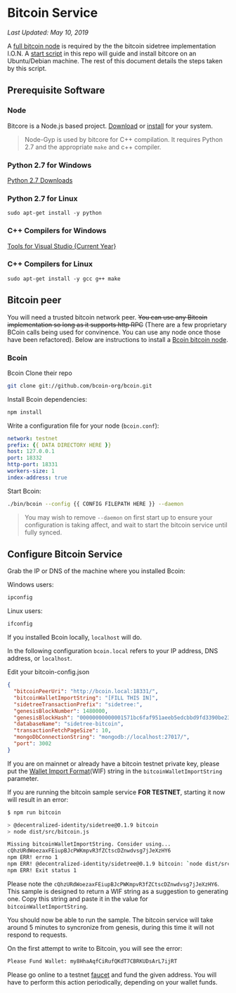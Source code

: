Bitcoin Service
===

*Last Updated: May 10, 2019*

A [full bitcoin node](https://github.com/Bcoin-org/Bcoin#bcoin) is required by the the bitcoin sidetree implementation I.O.N. A [start script](./start.sh) in this repo will guide and install bitcore on an Ubuntu/Debian machine. The rest of this document details the steps taken by this script.

Prerequisite Software
---
### Node
Bitcore is a Node.js based project. [Download](https://nodejs.org/en/download/) or [install](https://nodejs.org/en/download/package-manager/) for your system.


> Node-Gyp is used by bitcore for C++ compilation. It requires Python 2.7 and the appropriate `make` and c++ compiler.
### Python 2.7 for Windows
[Python 2.7 Downloads](https://www.python.org/download/releases/2.7/)
### Python 2.7 for Linux
`sudo apt-get install -y python`
### C++ Compilers for Windows
[Tools for Visual Studio {Current Year}](https://visualstudio.microsoft.com/downloads/#build-tools-for-visual-studio-2019)
### C++ Compilers for Linux
`sudo apt-get install -y gcc g++ make`

Bitcoin peer
---
You will need a trusted bitcoin network peer. ~~You can use any Bitcoin implementation so long as it supports http RPC~~ (There are a few proprietary BCoin calls being used for convinence. You can use any node once those have been refactored). Below are instructions to install a [Bcoin bitcoin node](https://github.com/Bcoin-org/Bcoin). 
### Bcoin
Bcoin 
Clone their repo
```bash
git clone git://github.com/bcoin-org/bcoin.git
```
Install Bcoin dependencies:
```bash
npm install
```
Write a configuration file for your node (`bcoin.conf`):
```yaml
network: testnet
prefix: {{ DATA DIRECTORY HERE }}
host: 127.0.0.1
port: 18332
http-port: 18331
workers-size: 1
index-address: true
```
Start Bcoin:
```bash
./bin/bcoin --config {{ CONFIG FILEPATH HERE }} --daemon
```

> You may wish to remove `--daemon` on first start up to ensure your configuration is taking affect, and wait to start the bitcoin service until fully synced.

Configure Bitcoin Service
---

Grab the IP or DNS of the machine where you installed Bcoin:

Windows users:
```cmd
ipconfig
```

Linux users:
```bash
ifconfig
```

If you installed Bcoin locally, `localhost` will do.

In the following configuration `bcoin.local` refers to your IP address, DNS address, or `localhost`.

Edit your bitcoin-config.json
```json
{
  "bitcoinPeerUri": "http://bcoin.local:18331/",
  "bitcoinWalletImportString": "[FILL THIS IN]",
  "sidetreeTransactionPrefix": "sidetree:",
  "genesisBlockNumber": 1480000,
  "genesisBlockHash": "00000000000001571bc6faf951aeeb5edcbbd9fd3390be23f8ee7ccc2060d591",
  "databaseName": "sidetree-bitcoin",
  "transactionFetchPageSize": 10,
  "mongoDbConnectionString": "mongodb://localhost:27017/",
  "port": 3002
}
```

If you are on mainnet or already have a bitcoin testnet private key, please put the
[Wallet Import Format](https://en.bitcoin.it/wiki/Wallet_import_format)(WIF) string in the `bitcoinWalletImportString`
parameter.

If you are running the bitcoin sample service **FOR TESTNET**, starting it now will result in an error:
```bash
$ npm run bitcoin

> @decentralized-identity/sidetree@0.1.9 bitcoin
> node dist/src/bitcoin.js

Missing bitcoinWalletImportString. Consider using...
cQhzURdWoezaxFEiupBJcPWKmpvR3fZCtscDZnwdvsg7jJeXzHY6
npm ERR! errno 1
npm ERR! @decentralized-identity/sidetree@0.1.9 bitcoin: `node dist/src/bitcoin.js`
npm ERR! Exit status 1
```

Please note the `cQhzURdWoezaxFEiupBJcPWKmpvR3fZCtscDZnwdvsg7jJeXzHY6`. This sample is designed to return
a WIF string as a suggestion to generating one. Copy this string and paste it in the value for `bitcoinWalletImportString`.

You should now be able to run the sample. The bitcoin service will take around 5 minutes to syncronize from genesis, during this time it will not respond to requests.

On the first attempt to write to Bitcoin, you will see the error:
```bash
Please Fund Wallet: my8HhaAqfCiRufQKdT7CBRKUDsArL7ijRT
```

Please go online to a testnet [faucet](https://en.bitcoin.it/wiki/Bitcoin_faucet) and fund the given address.
You will have to perform this action periodically, depending on your wallet funds.